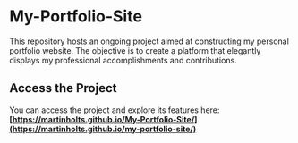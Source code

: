# My-Portfolio-Site

This repository hosts an ongoing project aimed at constructing my personal portfolio website. The objective is to create a platform that elegantly displays my professional accomplishments and contributions.

## Access the Project

You can access the project and explore its features here: **[https://martinholts.github.io/My-Portfolio-Site/](https://martinholts.github.io/my-portfolio-site/)**
 
